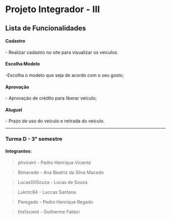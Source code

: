 # Projeto Integrador - III





<h2>
Lista de Funcionalidades
</h2>

<h4>
Cadastro
</h4>
- Realizar cadastro no site para visualizar os veículos. 

<h4>
Escolha Modelo
</h4>
-Escolha o modelo que seja de acordo com o seu gosto;

<h4>
Aprovação
</h4>
- Aprovação de crédito para liberar veículo;

<h4>
Aluguel
</h4>
- Prazo de uso do veículo e retirada do veículo.
 
 



















---

### Turma D - 3° semestre

#### Integrantes: 

> phvicent - Pedro Henrique Vicente

> Bimacedo - Ana Beatriz da Silva Macedo

> Lucas00Souza - Lucas de Souza

> Lukntc84 - Luccas Santana

> Peregado - Pedro Henrique Regado

> the1scient - Guilherme Fabbri 

